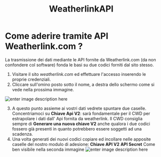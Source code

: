 ﻿---
layout: page
title: WeatherlinkAPI
---

# Come aderire tramite  API Weatherlink.com ? 
La trasmissione dei dati mediante le API fornite da Weatherlink.com (da non confondere col software) fonda le basi su due codici forniti dal sito stesso. 
1) Visitare il sito *weatherlink.com* ed effettuare l'accesso inserendo le proprie credenziali.
2) Cliccare sull'omino posto sotto il nome, a destra dello schermo come si vede nella prossima immagine.

![enter image description here](https://i.ibb.co/Rhmxj8L/weatherlink.png)

3) A questo punto assieme ai vostri dati vedrete spuntare due caselle. Concentriamoci su **Chiave Api V2**: sarà fondamentale per il CWD per estrapolare i dati dall' Api fornita da weatherlink. 
Il CWD consiglia sempre di **Generare una nuova chiave V2** anche qualora i due codici fossero già presenti in quanto potrebbero essere soggetti ad una scadenza. 
4) Una volta generati dei nuovi codici copiare ed incollare nelle apposite caselle del nostro modulo di adesione: 
        **Chiave API V2**
        **API Secret**
        Come ben visibile nella seconda immagine
        ![enter image description here](https://i.ibb.co/xmRK8Hz/weatherlink-2.png)
